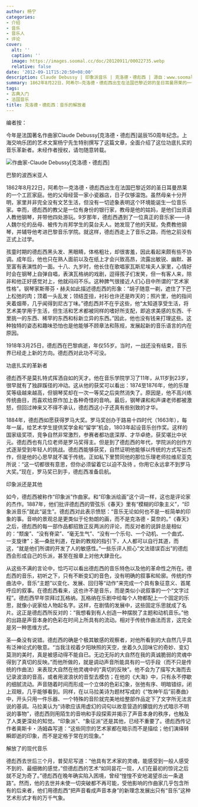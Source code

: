 ```yaml
---
author: 杨宁
categories:
- 介绍
- 音乐
- 音乐人
- 评论
cover:
  alt: ''
  caption: ''
  image: https://images.soomal.cc/doc/20120911/00022735.webp
  relative: false
date: '2012-09-11T15:20:50+08:00'
description: Claude Debussy | 印象派音乐 | 克洛德・德彪西 | 源自：www.soomal.com | 版权：特约 |  平均/总评分：09.80/49
summary: 1862年8月22日，阿希尔―克洛德・德彪西出生在法国巴黎近郊的圣日耳曼昂莱的一个工匠家庭。他的父母经营一家小瓷器店，日子仅够温饱。虽然母亲十分开明，家里并非完全没有文艺生活，但没有一切迹象表明这个环境能诞生一位音乐家。幸而，德彪西的教父是一位有身份的银行家，教母是他的姑妈……
tags:
- 古典入门
- 法国音乐
title: 克洛德・德彪西：音乐的解放者
---
```


编者按：

今年是法国著名作曲家Claude Debussy[克洛德・德彪西]诞辰150周年纪念。上海交响乐团的艺术文案杨宁先生特别撰写了这篇文章，全面介绍了这位功底扎实的音乐革新者。未经作者授权，请勿随意转载。

![作曲家-Claude Debussy[克洛德・德彪西]](https://images.soomal.cc/doc/20120911/00022735.webp)





巴黎的波西米亚人

1862年8月22日，阿希尔―克洛德・德彪西出生在法国巴黎近郊的圣日耳曼昂莱的一个工匠家庭。他的父母经营一家小瓷器店，日子仅够温饱。虽然母亲十分开明，家里并非完全没有文艺生活，但没有一切迹象表明这个环境能诞生一位音乐家。幸而，德彪西的教父是一位有身份的银行家，教母是他的姑妈，是他们出资请人教他钢琴，并带他四处游玩。9岁那年，德彪西遇到了一位真正的音乐家――诗人魏尔伦的岳母、被传为肖邦学生的莫台夫人。她发现了他的天赋，免费教他钢琴，并辅导他考进巴黎音乐学院。就这样，德彪西走上了音乐之路，而他之前没有正式上过学。

孩童时期的德彪西黑头发、黑眼睛，体格粗壮，却很害羞，因此看起来颇有些不协调。成年后，他也只在熟人面前以及在纸上才会兴致高昂，流露出敏锐、幽默、甚至富有表演性的一面。十八、九岁时，他长住在歌唱家瓦斯尼埃夫人家里，心情好时会在钢琴上自弹自唱，表演瓦格纳的戏剧，逗得孩子们发笑，但一有客人来，除非和他正好感觉对上，他就闷闷不乐。这种脾气很接近人们心目中所谓的“艺术家性格”。钢琴家斯蒂芬・赫夫如此描述德彪西的形象：“胡子随意一剃，遮住了下巴上松弛的肉；顶着一头乱发；领结歪扭，衬衫也许还是昨天的；照片里，他的指间夹着烟蒂，几乎闻得到尼古丁味。”德彪西并不在乎这些，他“太知道享受生活，将艺术美学用于生活，但生活和艺术都被同样的嗜好所支配，即追求美感的东西、千里挑一的东西、稀罕的东西和标新立异的东西。”因此，他也没有钱来打理这些。这种独特的姿态和趣味恐怕也是他能够不顾章法和陈规，发展起新的音乐语言的内在原因。

1918年3月25日，德彪西在巴黎病逝，年仅55岁。当时，一战还没有结束，音乐界已经走上新的方向。德彪西对此功不可没。

功底扎实的革新者

德彪西不是莫扎特式挥洒自如的天才。他在音乐学院学习了11年，从11岁到23岁，很早就有了独辟蹊径的冲动。这从他的获奖可以看出：1874至1876年，他的乐理奖等级越来越高，但钢琴奖却在一次一等奖之后突然消失了。原因是，他不高兴练传统曲目，而喜欢给原作加上各种奇怪的音响。最后，钢琴课和和声课老师都被激怒，但回过神来又不得不承认，德彪西这小子还真有些别致的才华。

1884年，德彪西如愿获得罗马大奖。罗马奖创办于路易十四时代（1663年），每年一届，给艺术学生提供奖学金和“留学”机会，1803年起设音乐创作奖。这样的国家级奖项，竞争自然非常激烈，参赛者都功底深厚、才华卓绝，获奖堪比中状元。德彪西也有几位老师是罗马奖得主。但是到了德彪西的年代，学院派的创作方式逐渐受到年轻人的挑战。德彪西能够获奖，自然证明他能够以传统的方式写出杰作，但是他的心思早就不属于传统。正如私下里赞同他的那位乐理老师拉维尼亚克所说：“这一切都很有意思，但你必须留着它以迫不及待 。你用它永远拿不到罗马大奖。”现在，罗马奖已到手，德彪西准备启航。

印象派还是其他

如今，德彪西被称作“印象派”作曲家。和“印象派绘画”这个词一样，这也是评论家的杰作。1887年，他们批评德彪西的管弦乐《春天》里有“模糊的印象主义”，“印象派音乐”就此“诞生”。德彪西对此表示愤怒：“音乐无论如何也不是一桩简单的印象的事。音响的景观总是更类似于伦勃朗的画，而不是克洛德・莫奈的。”《春天》之后，德彪西的每一部作品都招致正反两派的评论，而反对者的说辞总是相似的：“颓废”、“没有脊梁”、“毫无生气”、“没有一个乐句、一个动机、一个曲式、一支旋律”；圣―桑批判道，在新的教规的指引下，人人都可以自行其道，而这，“就是他们所谓的开发了人的敏感性。”一些乐评人担心“文法错误百出”的德彪西会形成自己的乐派，甚至在报章上对他大肆丑化。

从这些不满的言论中，恰巧可以看出德彪西的音乐特色以及他的革命性之所在。德彪西的音乐，初听之下，只有不断变幻的音色，没有明确的叙事和轮廓。传统的作曲法中，音乐“主题”以变化、发展、回归等“动作”来完成一个具有象征意义、首尾呼应的叙事。在德彪西看来，这也许不是音乐，而是类似小说叙事的一个“文字过程”。德彪西早年崇拜过瓦格纳。瓦格纳在乐剧中给每个人物都配上一个固定的乐思，就像小说家给人物起名字。这样，在剧情的发展中，这些固定乐思就成了名片。这正是德彪西所反对的：“我想看到有人创造一种摆脱了主题和动机音乐。”他的出路是声音本身的色彩在时间上所具有的流动。相对于传统作曲法而言，这完全是另一种思维方式。

圣―桑没有说错。德彪西的确是个极其敏感的观察者，对他所看到的大自然几乎具有泛神论式的敬意。“当我注视着夕阳映照的天空，坐着久久回味它的奇妙、变幻莫测的美时，真是被感动得不能自已。无边无际的大自然在我的真诚脆弱的灵魂中得到了真切的反映。”而他所做的，就是调动声音所能具有的一切手段（而不只是传统的作曲法）来表现大自然在他灵魂中的“真切的反映”。他不会为了描写大海而去记录波浪的音高，或者用波浪状的音型去模仿；在他的《大海》中，只有永不停歇的细腻流动。声音随着时间而形成一个立体的色彩幻象，张弛有序、明暗错综，闭上双眼，几乎能够看到。同样，在以马拉美诗为题材写成的《“牧神午后”前奏曲》中，开头只用一件乐器、一个特殊的音阶就完美地给整部作品定下了文字所无法言说的基调。马拉美认为“诗歌应该用虚幻的词句以故意营造的朦胧的方式暗示不明说的事物”，德彪西则用陌生的音响和手段探索并揭示了声音本身的秩序，也触及了人类更深处的知觉。“印象派”、“象征派”还是其他，已经不重要了。德彪西传记作者奥斯卡・汤姆森写道：“这些同宗的艺术家都在暗示而不是描绘；他们演绎转瞬即逝的印象，而不是定格于常在的现象。”

解放了的现代音乐

德彪西去世后三个月，普契尼写道：“他具有艺术家的灵魂，能感受到一般人感受不到的、最细微的感觉，”但德彪西的艺术“如同昙花一现，人们在最初的惊诧之后就不足为奇了。”德彪西在晚年确实陷入困境，曾经“惶惶不安地渴望杀出一条退路”。然而，他的去世并未使一切突破都不再可能，受他影响的作曲家几乎包含所有的后来者，他们用德彪西“把声音看成声音本身”的新理念发展出只有“音乐”这种艺术形式才有的万千气象。